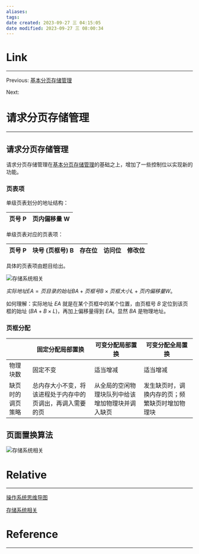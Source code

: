 ```yaml
---
aliases:
tags:
date created: 2023-09-27 三 04:15:05
date modified: 2023-09-27 三 08:00:34
---
```


# Link

---

Previous: [基本分页存储管理](基本分页存储管理.md)

Next:

# 请求分页存储管理

---

## 请求分页存储管理

请求分页存储管理在[基本分页存储管理](基本分页存储管理.md)的基础之上，增加了一些控制位以实现新的功能。

### 页表项

单级页表划分的地址结构：

| 页号 P | 页内偏移量 W |
| ------ | ------------ |

单级页表对应的页表项：

| 页号 P | 块号 (页框号) B | 存在位 | 访问位 | 修改位 |
| ------ | --------------- | ------ | ------ | ------ |

具体的页表项由题目给出。

![存储系统相关](存储系统相关.md#虚拟内存管理#请求分页存储管理)

$实际地址EA=页目录的始址BA+页框号B\times 页框大小L+页内偏移量W$。

如何理解：实际地址 $EA$ 就是在某个页框中的某个位置，由页框号 $B$ 定位到该页框的始址 ($BA+B\times L$)，再加上偏移量得到 $EA$。显然 $BA$ 是物理地址。

### 页框分配

|                  | 固定分配局部置换                                           | 可变分配局部置换                                 | 可变分配全局置换                               |
| ---------------- | ---------------------------------------------------------- | ------------------------------------------------ | ---------------------------------------------- |
| 物理块数         | 固定不变                                                   | 适当增减                                         | 适当增减                                       |
| 缺页时的调页策略 | 总内存大小不变，将该进程处于内存中的页调出，再调入需要的页 | 从全局的空闲物理块队列中给该增加物理块并调入缺页 | 发生缺页时，调换内存的页；频繁缺页时增加物理块 |

## 页面置换算法

![存储系统相关](存储系统相关.md#替换算法#页面调度算法)

# Relative

---

[操作系统思维导图](操作系统思维导图.md)

[存储系统相关](存储系统相关.md)

# Reference

---
